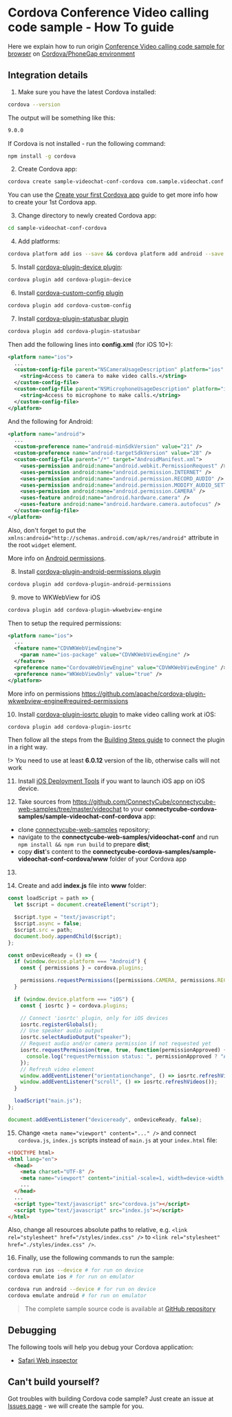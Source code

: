 # Cordova Conference Video calling code sample - How To guide

Here we explain how to run origin [Conference Video calling code sample for browser](/js/code-samples#conferencing-video-chat-code-sample) on [Cordova/PhoneGap environment](https://cordova.apache.org/#getstarted)

## Integration details

1. Make sure you have the latest Cordova installed:

  ```bash
  cordova --version
  ```

  The output will be something like this:

  ```bash
  9.0.0
  ```

  If Cordova is not installed - run the following command:

  ```bash
  npm install -g cordova
  ```

2. Create Cordova app:

  ```bash
  cordova create sample-videochat-conf-cordova com.sample.videochat.conf SampleVideoChatConfCordova
  ```

  You can use the [Create your first Cordova app](https://cordova.apache.org/docs/en/latest/guide/cli/) guide to get more info how to create your 1st Cordova app.

3. Change directory to newly created Cordova app:

  ```bash
  cd sample-videochat-conf-cordova
  ```

4. Add platforms:

  ```bash
  cordova platform add ios --save && cordova platform add android --save
  ```

5. Install [cordova-plugin-device plugin](https://www.npmjs.com/package/cordova-plugin-device):

  ```bash
  cordova plugin add cordova-plugin-device
  ```

6. Install [cordova-custom-config plugin](https://github.com/dpa99c/cordova-custom-config)

  ```bash
  cordova plugin add cordova-custom-config
  ```

7. Install [cordova-plugin-statusbar plugin](https://github.com/apache/cordova-plugin-statusbar)

  ```bash
  cordova plugin add cordova-plugin-statusbar
  ```

  Then add the following lines into **config.xml** (for iOS 10+):

  ```xml
  <platform name="ios">
    ...
    <custom-config-file parent="NSCameraUsageDescription" platform="ios" target="*-Info.plist">
      <string>Access to camera to make video calls.</string>
    </custom-config-file>
    <custom-config-file parent="NSMicrophoneUsageDescription" platform="ios" target="*-Info.plist">
      <string>Access to microphone to make calls.</string>
    </custom-config-file>
  </platform>
  ```

  And the following for Android:

  ```xml
  <platform name="android">
    ...
    <custom-preference name="android-minSdkVersion" value="21" />
    <custom-preference name="android-targetSdkVersion" value="28" />
    <custom-config-file parent="/*" target="AndroidManifest.xml">
      <uses-permission android:name="android.webkit.PermissionRequest" />
      <uses-permission android:name="android.permission.INTERNET" />
      <uses-permission android:name="android.permission.RECORD_AUDIO" />
      <uses-permission android:name="android.permission.MODIFY_AUDIO_SETTINGS" />
      <uses-permission android:name="android.permission.CAMERA" />
      <uses-feature android:name="android.hardware.camera" />
      <uses-feature android:name="android.hardware.camera.autofocus" />
    </custom-config-file>
  </platform>
  ```

  Also, don't forget to put the `xmlns:android="http://schemas.android.com/apk/res/android"` attribute in the root `widget` element.

  More info on [Android permissions](https://developer.android.com/training/permissions/requesting.html).

8. Install [cordova-plugin-android-permissions plugin](https://github.com/NeoLSN/cordova-plugin-android-permissions)

  ```bash
  cordova plugin add cordova-plugin-android-permissions
  ```

9. move to WKWebView  for iOS

  ```bash
  cordova plugin add cordova-plugin-wkwebview-engine
  ```

  Then to setup the required permissions:

  ```xml
  <platform name="ios">
    ...  
    <feature name="CDVWKWebViewEngine">
      <param name="ios-package" value="CDVWKWebViewEngine" />
    </feature>
    <preference name="CordovaWebViewEngine" value="CDVWKWebViewEngine" />
    <preference name="WKWebViewOnly" value="true" />
  </platform>
  ```

  More info on permissions https://github.com/apache/cordova-plugin-wkwebview-engine#required-permissions

10. Install [cordova-plugin-iosrtc plugin](https://github.com/BasqueVoIPMafia/cordova-plugin-iosrtc) to make video calling work at iOS:

  ```bash
  cordova plugin add cordova-plugin-iosrtc
  ```

  Then follow all the steps from the [Building Steps guide](https://github.com/BasqueVoIPMafia/cordova-plugin-iosrtc/blob/master/docs/Building.md) to connect the plugin in a right way.

 !> You need to use at least **6.0.12** version of the lib, otherwise calls will not work

11. Install [iOS Deployment Tools](https://cordova.apache.org/docs/en/latest/guide/platforms/ios/#deployment-tools) if you want to launch iOS app on iOS device.

12. Take sources from https://github.com/ConnectyCube/connectycube-web-samples/tree/master/videochat to your **connectycube-cordova-samples/sample-videochat-conf-cordova** app:

  - clone [connectycube-web-samples](https://github.com/ConnectyCube/connectycube-web-samples) repository;
  - navigate to the **connectycube-web-samples/videochat-conf** and run `npm install && npm run build` to prepare **dist**;
  - copy **dist**'s content to the **connectycube-cordova-samples/sample-videochat-conf-cordova/www** folder of your Cordova app

13.

14. Create and add **index.js** file into **www** folder:

  ```javascript
  const loadScript = path => {
    let $script = document.createElement("script");

    $script.type = "text/javascript";
    $script.async = false;
    $script.src = path;
    document.body.appendChild($script);
  };

  const onDeviceReady = () => {
    if (window.device.platform === "Android") {
      const { permissions } = cordova.plugins;

      permissions.requestPermissions([permissions.CAMERA, permissions.RECORD_AUDIO, permissions.MODIFY_AUDIO_SETTINGS]);
    }

    if (window.device.platform === "iOS") {
      const { iosrtc } = cordova.plugins;

      // Connect 'iosrtc' plugin, only for iOS devices
      iosrtc.registerGlobals();
      // Use speaker audio output
      iosrtc.selectAudioOutput("speaker");
      // Request audio and/or camera permission if not requested yet
      iosrtc.requestPermission(true, true, function(permissionApproved) {
        console.log("requestPermission status: ", permissionApproved ? "Approved" : "Rejected");
      });
      // Refresh video element
      window.addEventListener("orientationchange", () => iosrtc.refreshVideos());
      window.addEventListener("scroll", () => iosrtc.refreshVideos());
    }

    loadScript("main.js");
  };

  document.addEventListener("deviceready", onDeviceReady, false);
  ```

15. Change `<meta name="viewport" content="..." />` and connect `cordova.js`, `index.js` scripts instead of `main.js` at your `index.html` file:

  ```html
  <!DOCTYPE html>
  <html lang="en">
    <head>
      <meta charset="UTF-8" />
      <meta name="viewport" content="initial-scale=1, width=device-width, viewport-fit=cover" />
      ...
    </head>
    ...
    <script type="text/javascript" src="cordova.js"></script>
    <script type="text/javascript" src="index.js"></script>
  </html>
  ```

  Also, change all resources absolute paths to relative, e.g. `<link rel="stylesheet" href="/styles/index.css" />` to `<link rel="stylesheet" href="./styles/index.css" />`.

16. Finally, use the following commands to run the sample:

  ```bash
  cordova run ios --device # for run on device
  cordova emulate ios # for run on emulator
  ```

  ```bash
  cordova run android --device # for run on device
  cordova emulate android # for run on emulator
  ```

> The complete sample source code is available at [GitHub repository](https://github.com/ConnectyCube/connectycube-cordova-samples/tree/master/sample-videochat-conf-cordova)

## Debugging

The following tools will help you debug your Cordova application:

- [Safari Web inspector](http://phonegap-tips.com/articles/debugging-ios-phonegap-apps-with-safaris-web-inspector.html)

## Can't build yourself?

Got troubles with building Cordova code sample? Just create an issue at [Issues page](https://github.com/ConnectyCube/connectycube-cordova-samples/issues) - we will create the sample for you.
